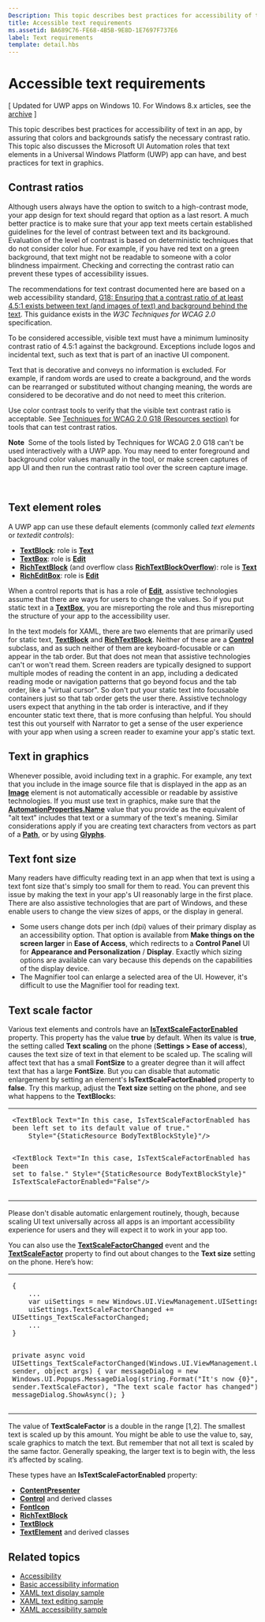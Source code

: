 ```yaml
---
Description: This topic describes best practices for accessibility of text in an app, by assuring that colors and backgrounds satisfy the necessary contrast ratio.
title: Accessible text requirements
ms.assetid: BA689C76-FE68-4B5B-9E8D-1E7697F737E6
label: Text requirements
template: detail.hbs
---
```


Accessible text requirements
=============================================================================================

\[ Updated for UWP apps on Windows 10. For Windows 8.x articles, see the [archive](http://go.microsoft.com/fwlink/p/?linkid=619132) \]


This topic describes best practices for accessibility of text in an app, by assuring that colors and backgrounds satisfy the necessary contrast ratio. This topic also discusses the Microsoft UI Automation roles that text elements in a Universal Windows Platform (UWP) app can have, and best practices for text in graphics.

<span id="contrast_rations"></span><span id="CONTRAST_RATIONS"></span>Contrast ratios
-------------------------------------------------------------------------------------

Although users always have the option to switch to a high-contrast mode, your app design for text should regard that option as a last resort. A much better practice is to make sure that your app text meets certain established guidelines for the level of contrast between text and its background. Evaluation of the level of contrast is based on deterministic techniques that do not consider color hue. For example, if you have red text on a green background, that text might not be readable to someone with a color blindness impairment. Checking and correcting the contrast ratio can prevent these types of accessibility issues.

The recommendations for text contrast documented here are based on a web accessibility standard, [G18: Ensuring that a contrast ratio of at least 4.5:1 exists between text (and images of text) and background behind the text](http://go.microsoft.com/fwlink/p/?linkid=221823). This guidance exists in the *W3C Techniques for WCAG 2.0* specification.

To be considered accessible, visible text must have a minimum luminosity contrast ratio of 4.5:1 against the background. Exceptions include logos and incidental text, such as text that is part of an inactive UI component.

Text that is decorative and conveys no information is excluded. For example, if random words are used to create a background, and the words can be rearranged or substituted without changing meaning, the words are considered to be decorative and do not need to meet this criterion.

Use color contrast tools to verify that the visible text contrast ratio is acceptable. See [Techniques for WCAG 2.0 G18 (Resources section)](http://www.w3.org/TR/WCAG20-TECHS/G18.html#G18-resources) for tools that can test contrast ratios.

**Note**  Some of the tools listed by Techniques for WCAG 2.0 G18 can't be used interactively with a UWP app. You may need to enter foreground and background color values manually in the tool, or make screen captures of app UI and then run the contrast ratio tool over the screen capture image.

 

<span id="Text_element_roles"></span><span id="text_element_roles"></span><span id="TEXT_ELEMENT_ROLES"></span>Text element roles
---------------------------------------------------------------------------------------------------------------------------------

A UWP app can use these default elements (commonly called *text elements* or *textedit controls*):

-   [**TextBlock**](https://msdn.microsoft.com/library/windows/apps/BR209652): role is [**Text**](https://msdn.microsoft.com/library/windows/apps/BR209182)
-   [**TextBox**](https://msdn.microsoft.com/library/windows/apps/BR209683): role is [**Edit**](https://msdn.microsoft.com/library/windows/apps/BR209182)
-   [**RichTextBlock**](https://msdn.microsoft.com/library/windows/apps/BR227565) (and overflow class [**RichTextBlockOverflow**](https://msdn.microsoft.com/library/windows/apps/BR227565overflow)): role is [**Text**](https://msdn.microsoft.com/library/windows/apps/BR209182)
-   [**RichEditBox**](https://msdn.microsoft.com/library/windows/apps/BR227548): role is [**Edit**](https://msdn.microsoft.com/library/windows/apps/BR209182)

When a control reports that is has a role of [**Edit**](https://msdn.microsoft.com/library/windows/apps/BR209182), assistive technologies assume that there are ways for users to change the values. So if you put static text in a [**TextBox**](https://msdn.microsoft.com/library/windows/apps/BR209683), you are misreporting the role and thus misreporting the structure of your app to the accessibility user.

In the text models for XAML, there are two elements that are primarily used for static text, [**TextBlock**](https://msdn.microsoft.com/library/windows/apps/BR209652) and [**RichTextBlock**](https://msdn.microsoft.com/library/windows/apps/BR227565). Neither of these are a [**Control**](https://msdn.microsoft.com/library/windows/apps/BR209390) subclass, and as such neither of them are keyboard-focusable or can appear in the tab order. But that does not mean that assistive technologies can't or won't read them. Screen readers are typically designed to support multiple modes of reading the content in an app, including a dedicated reading mode or navigation patterns that go beyond focus and the tab order, like a "virtual cursor". So don't put your static text into focusable containers just so that tab order gets the user there. Assistive technology users expect that anything in the tab order is interactive, and if they encounter static text there, that is more confusing than helpful. You should test this out yourself with Narrator to get a sense of the user experience with your app when using a screen reader to examine your app's static text.

<span id="Text_in_graphics"></span><span id="text_in_graphics"></span><span id="TEXT_IN_GRAPHICS"></span>Text in graphics
-------------------------------------------------------------------------------------------------------------------------

Whenever possible, avoid including text in a graphic. For example, any text that you include in the image source file that is displayed in the app as an [**Image**](https://msdn.microsoft.com/library/windows/apps/BR242752) element is not automatically accessible or readable by assistive technologies. If you must use text in graphics, make sure that the [**AutomationProperties.Name**](https://msdn.microsoft.com/library/windows/apps/Hh759770) value that you provide as the equivalent of "alt text" includes that text or a summary of the text's meaning. Similar considerations apply if you are creating text characters from vectors as part of a [**Path**](https://msdn.microsoft.com/library/windows/apps/BR243355), or by using [**Glyphs**](https://msdn.microsoft.com/library/windows/apps/BR209921).

<span id="Text_font_size"></span><span id="text_font_size"></span><span id="TEXT_FONT_SIZE"></span>Text font size
-----------------------------------------------------------------------------------------------------------------

Many readers have difficulty reading text in an app when that text is using a text font size that's simply too small for them to read. You can prevent this issue by making the text in your app's UI reasonably large in the first place. There are also assistive technologies that are part of Windows, and these enable users to change the view sizes of apps, or the display in general.

-   Some users change dots per inch (dpi) values of their primary display as an accessibility option. That option is available from **Make things on the screen larger** in **Ease of Access**, which redirects to a **Control Panel** UI for **Appearance and Personalization** / **Display**. Exactly which sizing options are available can vary because this depends on the capabilities of the display device.
-   The Magnifier tool can enlarge a selected area of the UI. However, it's difficult to use the Magnifier tool for reading text.

<span id="Text_scale_factor"></span><span id="text_scale_factor"></span><span id="TEXT_SCALE_FACTOR"></span>Text scale factor
-----------------------------------------------------------------------------------------------------------------------------

Various text elements and controls have an [**IsTextScaleFactorEnabled**](https://msdn.microsoft.com/library/windows/apps/BR209652_istextscalefactorenabled) property. This property has the value **true** by default. When its value is **true**, the setting called **Text scaling** on the phone (**Settings &gt; Ease of access**), causes the text size of text in that element to be scaled up. The scaling will affect text that has a small **FontSize** to a greater degree than it will affect text that has a large **FontSize**. But you can disable that automatic enlargement by setting an element's **IsTextScaleFactorEnabled** property to **false**. Try this markup, adjust the **Text size** setting on the phone, and see what happens to the **TextBlock**s:

<span codelanguage=""></span>
<table>
<colgroup>
<col width="100%" />
</colgroup>
<tbody>
<tr class="odd">
<td align="left"><pre><code>&lt;TextBlock Text=&quot;In this case, IsTextScaleFactorEnabled has been left set to its default value of true.&quot; 
    Style=&quot;{StaticResource BodyTextBlockStyle}&quot;/&gt;

&lt;TextBlock Text=&quot;In this case, IsTextScaleFactorEnabled has been set to false.&quot; 
    Style=&quot;{StaticResource BodyTextBlockStyle}&quot; IsTextScaleFactorEnabled=&quot;False&quot;/&gt;</code></pre></td>
</tr>
</tbody>
</table>

Please don't disable automatic enlargement routinely, though, because scaling UI text universally across all apps is an important accessibility experience for users and they will expect it to work in your app too.

You can also use the [**TextScaleFactorChanged**](https://msdn.microsoft.com/library/windows/apps/Dn633867) event and the [**TextScaleFactor**](https://msdn.microsoft.com/library/windows/apps/Dn633866) property to find out about changes to the **Text size** setting on the phone. Here’s how:

<span codelanguage=""></span>
<table>
<colgroup>
<col width="100%" />
</colgroup>
<tbody>
<tr class="odd">
<td align="left"><pre><code>{
    ...
    var uiSettings = new Windows.UI.ViewManagement.UISettings();
    uiSettings.TextScaleFactorChanged += UISettings_TextScaleFactorChanged;
    ...
}

private async void UISettings_TextScaleFactorChanged(Windows.UI.ViewManagement.UISettings sender, object args)
{
    var messageDialog = new Windows.UI.Popups.MessageDialog(string.Format(&quot;It&#39;s now {0}&quot;, sender.TextScaleFactor), &quot;The text scale factor has changed&quot;);
    await messageDialog.ShowAsync();
}</code></pre></td>
</tr>
</tbody>
</table>

The value of **TextScaleFactor** is a double in the range \[1,2\]. The smallest text is scaled up by this amount. You might be able to use the value to, say, scale graphics to match the text. But remember that not all text is scaled by the same factor. Generally speaking, the larger text is to begin with, the less it’s affected by scaling.

These types have an **IsTextScaleFactorEnabled** property:

-   [**ContentPresenter**](https://msdn.microsoft.com/library/windows/apps/BR209378)
-   [**Control**](https://msdn.microsoft.com/library/windows/apps/BR209390) and derived classes
-   [**FontIcon**](https://msdn.microsoft.com/library/windows/apps/Dn279514)
-   [**RichTextBlock**](https://msdn.microsoft.com/library/windows/apps/BR227565)
-   [**TextBlock**](https://msdn.microsoft.com/library/windows/apps/BR209652)
-   [**TextElement**](https://msdn.microsoft.com/library/windows/apps/BR209967) and derived classes

Related topics
-----------------------------------------------

* [Accessibility](accessibility.md)
* [Basic accessibility information](basic-accessibility-information.md)
* [XAML text display sample](http://go.microsoft.com/fwlink/p/?linkid=238579)
* [XAML text editing sample](http://go.microsoft.com/fwlink/p/?linkid=251417)
* [XAML accessibility sample](http://go.microsoft.com/fwlink/p/?linkid=238570)
 

 




